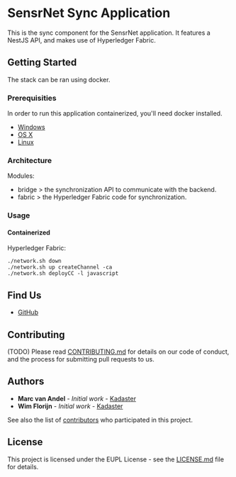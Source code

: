 # SensrNet Sync Application

This is the sync component for the SensrNet application. It features a NestJS API, and makes use of Hyperledger Fabric.

## Getting Started

The stack can be ran using docker.

### Prerequisities

In order to run this application containerized, you'll need docker installed.

* [Windows](https://docs.docker.com/windows/started)
* [OS X](https://docs.docker.com/mac/started/)
* [Linux](https://docs.docker.com/linux/started/)

### Architecture

Modules:

- bridge > the synchronization API to communicate with the backend.
- fabric > the Hyperledger Fabric code for synchronization.

### Usage

#### Containerized
Hyperledger Fabric:
```
./network.sh down
./network.sh up createChannel -ca
./network.sh deployCC -l javascript
```

## Find Us

* [GitHub](https://github.com/kad-floriw)

## Contributing

(TODO) Please read [CONTRIBUTING.md](CONTRIBUTING.md) for details on our code of conduct, and the process for submitting pull requests to us.

## Authors

* **Marc van Andel** - *Initial work* - [Kadaster](https://kadaster.nl)
* **Wim Florijn** - *Initial work* - [Kadaster](https://kadaster.nl)

See also the list of [contributors](https://github.com/your/repository/contributors) who 
participated in this project.

## License

This project is licensed under the EUPL License - see the [LICENSE.md](LICENSE.md) file for details.

